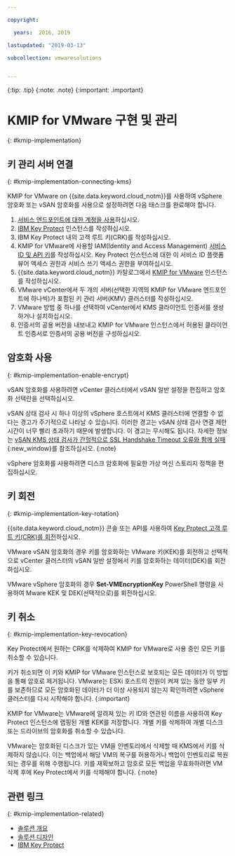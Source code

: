 ```yaml
---

copyright:

  years:  2016, 2019

lastupdated: "2019-03-13"

subcollection: vmwaresolutions


---
```


{:tip: .tip}
{:note: .note}
{:important: .important}

# KMIP for VMware 구현 및 관리
{: #kmip-implementation}

## 키 관리 서버 연결
{: #kmip-implementation-connecting-kms}

KMIP for VMware on {{site.data.keyword.cloud_notm}}를 사용하여 vSphere 암호화 또는 vSAN 암호화를 사용으로 설정하려면 다음 태스크를 완료해야 합니다.

1. [서비스 엔드포인트에 대한 계정을 사용](/docs/services/service-endpoint?topic=services/service-endpoint-getting-started#getting-started)하십시오.
2. [IBM Key Protect](/docs/services/key-protect?topic=key-protect-getting-started-tutorial) 인스턴스를 작성하십시오.
3. IBM Key Protect 내의 고객 루트 키(CRK)를 작성하십시오.
4. KMIP for VMware에 사용할 IAM(Identity and Access Management) [서비스 ID 및 API 키](/docs/iam?topic=iam-serviceidapikeys)를 작성하십시오. Key Protect 인스턴스에 대한 이 서비스 ID 플랫폼 뷰어 액세스 권한과 서비스 쓰기 액세스 권한을 부여하십시오.
5. {{site.data.keyword.cloud_notm}} 카탈로그에서 [KMIP for VMware](/docs/services/vmwaresolutions/services?topic=vmware-solutions-kmip_standalone_ordering) 인스턴스를 작성하십시오.
6. VMware vCenter에서 두 개의 서버(선택한 지역의 KMIP for VMware 엔드포인트에 하나씩)가 포함된 키 관리 서버(KMV) 클러스터를 작성하십시오.
7. VMware 방법 중 하나를 선택하여 vCenter에서 KMS 클라이언트 인증서를 생성하거나 설치하십시오.
8. 인증서의 공용 버전을 내보내고 KMIP for VMware 인스턴스에서 허용된 클라이언트 인증서로 인증서의 공용 버전을 구성하십시오.

## 암호화 사용
{: #kmip-implementation-enable-encrypt}

vSAN 암호화를 사용하려면 vCenter 클러스터에서 vSAN 일반 설정을 편집하고 암호화 선택란을 선택하십시오.

vSAN 상태 검사 시 하나 이상의 vSphere 호스트에서 KMS 클러스터에 연결할 수 없다는 경고가 주기적으로 나타날 수 있습니다. 이러한 경고는 vSAN 상태 검사 연결 제한시간이 너무 빨리 초과하기 때문에 발생합니다. 이 경고는 무시해도 됩니다. 자세한 정보는 [vSAN KMS 상태 검사가 간헐적으로 SSL Handshake Timeout 오류와 함께 실패](https://kb.vmware.com/s/article/67115){:new_window}를 참조하십시오.
{:note}

vSphere 암호화를 사용하려면 디스크 암호화에 필요한 가상 머신 스토리지 정책을 편집하십시오.

## 키 회전
{: #kmip-implementation-key-rotation}

{{site.data.keyword.cloud_notm}} 콘솔 또는 API를 사용하여 [Key Protect 고객 루트 키(CRK)를 회전](/docs/services/key-protect?topic=key-protect-key-rotation#key-rotation)하십시오.

VMware vSAN 암호화의 경우 키를 암호화하는 VMware 키(KEK)를 회전하고 선택적으로 vCenter 클러스터의 vSAN 일반 설정에서 키를 암호화하는 데이터(DEK)를 회전하십시오.

VMware vSphere 암호화의 경우 **Set-VMEncryptionKey** PowerShell 명령을 사용하여 Mware KEK 및 DEK(선택적으로)를 회전하십시오.

## 키 취소
{: #kmip-implementation-key-revocation}

Key Protect에서 원하는 CRK를 삭제하여 KMIP for VMware로 사용 중인 모든 키를 취소할 수 있습니다.

키가 취소되면 이 키와 KMIP for VMware 인스턴스로 보호되는 모든 데이터가 이 방법을 통해 암호로 제거됩니다. VMware는 ESXi 호스트의 전원이 켜져 있는 동안 일부 키를 보존하므로 모든 암호화된 데이터가 더 이상 사용되지 않는지 확인하려면 vSphere 클러스터를 다시 시작해야 합니다.
{:important}

KMIP for VMware는 VMware에 알려져 있는 키 ID와 연관된 이름을 사용하여 Key Protect 인스턴스에 랩핑된 개별 KEK를 저장합니다. 개별 키를 삭제하여 개별 디스크 또는 드라이브의 암호화를 취소할 수 있습니다.

VMware는 암호화된 디스크가 있는 VM을 인벤토리에서 삭제할 때 KMS에서 키를 삭제하지 않습니다. 이는 백업에서 해당 VM의 복구를 허용하거나 백업이 인벤토리로 복원되는 경우를 위해 수행됩니다. 키를 재확보하고 암호로 모든 백업을 무효화하려면 VM 삭제 후에 Key Protect에서 키를 삭제해야 합니다.
{:note}

## 관련 링크
{: #kmip-implementation-related}

* [솔루션 개요](/docs/services/vmwaresolutions/archiref/kmip?topic=vmware-solutions-kmip-overview)
* [솔루션 디자인](/docs/services/vmwaresolutions/archiref/kmip?topic=vmware-solutions-kmip-design)
* [IBM Key Protect](/docs/services/key-protect?topic=key-protect-getting-started-tutorial)
